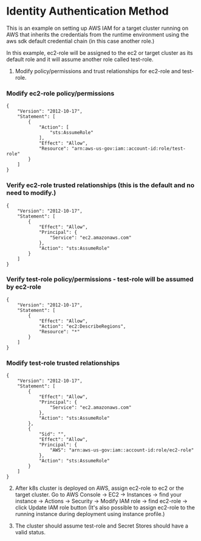 # Identity Authentication Method 

This is an example on setting up AWS IAM for a target cluster running on AWS that inherits the credentials from the runtime environment using the aws sdk default credential chain (in this case another role.)  

In this example, ec2-role will be assigned to the ec2 or target cluster as its default role and it will assume another role called test-role.  

1. Modify policy/permissions and trust relationships for ec2-role and test-role.

### Modify ec2-role policy/permissions

```
{
	"Version": "2012-10-17",
	"Statement": [
		{
			"Action": [
				"sts:AssumeRole"
			],
			"Effect": "Allow",
			"Resource": "arn:aws-us-gov:iam::account-id:role/test-role"
		}
	]
}
```

### Verify ec2-role trusted relationships (this is the default and no need to modify.)

```
{
    "Version": "2012-10-17",
    "Statement": [
        {
            "Effect": "Allow",
            "Principal": {
                "Service": "ec2.amazonaws.com"
            },
            "Action": "sts:AssumeRole"
        }
    ]
}
```

### Verify test-role policy/permissions - test-role will be assumed by ec2-role 

```
{
	"Version": "2012-10-17",
	"Statement": [
		{
			"Effect": "Allow",
			"Action": "ec2:DescribeRegions",
			"Resource": "*"
		}
	]
}
```

### Modify test-role trusted relationships

```
{
    "Version": "2012-10-17",
    "Statement": [
        {
            "Effect": "Allow",
            "Principal": {
                "Service": "ec2.amazonaws.com"
            },
            "Action": "sts:AssumeRole"
        },
        {
            "Sid": "",
            "Effect": "Allow",
            "Principal": {
                "AWS": "arn:aws-us-gov:iam::account-id:role/ec2-role"
            },
            "Action": "sts:AssumeRole"
        }
    ]
}
```

2. After k8s cluster is deployed on AWS, assign ec2-role to ec2 or the target cluster.  Go to AWS Console -> EC2 -> Instances -> find your instance -> Actions -> Security -> Modify IAM role -> find ec2-role -> click Update IAM role button (It's also possible to assign ec2-role to the running instance during deployment using instance profile.) 

3. The cluster should assume test-role and Secret Stores should have a valid status.
